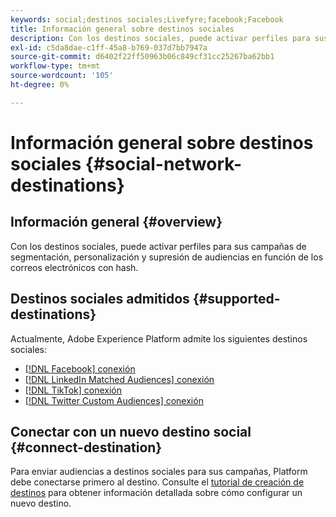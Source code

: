 ```yaml
---
keywords: social;destinos sociales;Livefyre;facebook;Facebook
title: Información general sobre destinos sociales
description: Con los destinos sociales, puede activar perfiles para sus campañas de segmentación, personalización y supresión de audiencias en función de los correos electrónicos con hash.
exl-id: c5da8dae-c1ff-45a8-b769-037d7bb7947a
source-git-commit: d6402f22ff50963b06c849cf31cc25267ba62bb1
workflow-type: tm+mt
source-wordcount: '105'
ht-degree: 0%

---
```


# Información general sobre destinos sociales {#social-network-destinations}

## Información general {#overview}

Con los destinos sociales, puede activar perfiles para sus campañas de segmentación, personalización y supresión de audiencias en función de los correos electrónicos con hash.

## Destinos sociales admitidos {#supported-destinations}

Actualmente, Adobe Experience Platform admite los siguientes destinos sociales:

* [[!DNL Facebook] conexión](facebook.md)
* [[!DNL LinkedIn Matched Audiences] conexión](linkedin.md)
* [[!DNL TikTok] conexión](tiktok.md)
* [[!DNL Twitter Custom Audiences] conexión](twitter.md)

## Conectar con un nuevo destino social {#connect-destination}

Para enviar audiencias a destinos sociales para sus campañas, Platform debe conectarse primero al destino. Consulte el [tutorial de creación de destinos](../../ui/connect-destination.md) para obtener información detallada sobre cómo configurar un nuevo destino.